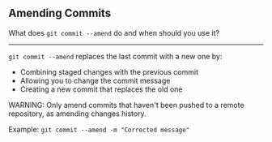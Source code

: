## Amending Commits

What does `git commit --amend` do and when should you use it?

---

`git commit --amend` replaces the last commit with a new one by:
- Combining staged changes with the previous commit
- Allowing you to change the commit message
- Creating a new commit that replaces the old one

WARNING: Only amend commits that haven't been pushed to a remote repository, as amending changes history.

Example: `git commit --amend -m "Corrected message"`


